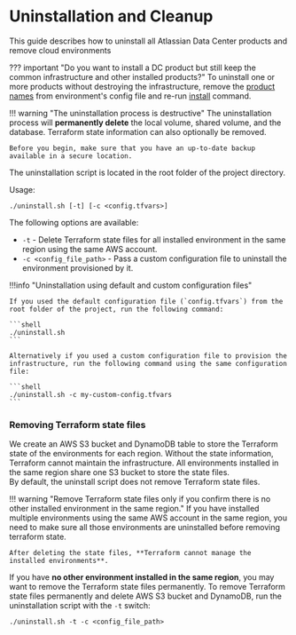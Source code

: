 # Uninstallation and Cleanup 

This guide describes how to uninstall all Atlassian Data Center products and remove cloud environments 

??? important "Do you want to install a DC product but still keep the common infrastructure and other installed products?"
    To uninstall one or more products without destroying the infrastructure, remove the [product names](CONFIGURATION.md#products) from environment's config file and re-run [install](INSTALLATION.md) command.

!!! warning "The uninstallation process is destructive"
    The uninstallation process will **permanently delete** the local volume, shared volume, and the database. Terraform state information can also optionally be removed.

    Before you begin, make sure that you have an up-to-date backup available in a secure location. 

The uninstallation script is located in the root folder of the project directory.

Usage:

```shell
./uninstall.sh [-t] [-c <config.tfvars>]
```

The following options are available:

- `-t` - Delete Terraform state files for all installed environment in the same region using the same AWS account.
- `-c <config_file_path>` - Pass a custom configuration file to uninstall the environment provisioned by it.

!!!info "Uninstallation using default and custom configuration files"

    If you used the default configuration file (`config.tfvars`) from the root folder of the project, run the following command:

    ```shell
    ./uninstall.sh
    ```

    Alternatively if you used a custom configuration file to provision the infrastructure, run the following command using the same configuration file:

    ```shell
    ./uninstall.sh -c my-custom-config.tfvars
    ```

### Removing Terraform state files

We create an AWS S3 bucket and DynamoDB table to store the Terraform state of the environments for each region. Without the state information, Terraform cannot maintain the infrastructure.
All environments installed in the same region share one S3 bucket to store the state files.  
By default, the uninstall script does not remove Terraform state files.  

!!! warning "Remove Terraform state files only if you confirm there is no other installed environment in the same region."
    If you have installed multiple environments using the same AWS account in the same region, you need to make sure all those environments are uninstalled before removing terraform state.
    
    After deleting the state files, **Terraform cannot manage the installed environments**.
    
If you have **no other environment installed in the same region**, you may want to remove the Terraform state files permanently. 
To remove Terraform state files permanently and delete AWS S3 bucket and DynamoDB, run the uninstallation script with the `-t` switch:

```shell 
./uninstall.sh -t -c <config_file_path>
```

